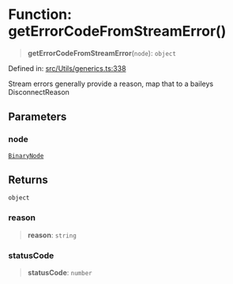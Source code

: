 # Function: getErrorCodeFromStreamError()

> **getErrorCodeFromStreamError**(`node`): `object`

Defined in: [src/Utils/generics.ts:338](https://github.com/Fokusdotid/bail/blob/99acc683da8779d62a0509bb4108fdb35cb2b061/src/Utils/generics.ts#L338)

Stream errors generally provide a reason, map that to a baileys DisconnectReason

## Parameters

### node

[`BinaryNode`](../type-aliases/BinaryNode.md)

## Returns

`object`

### reason

> **reason**: `string`

### statusCode

> **statusCode**: `number`
